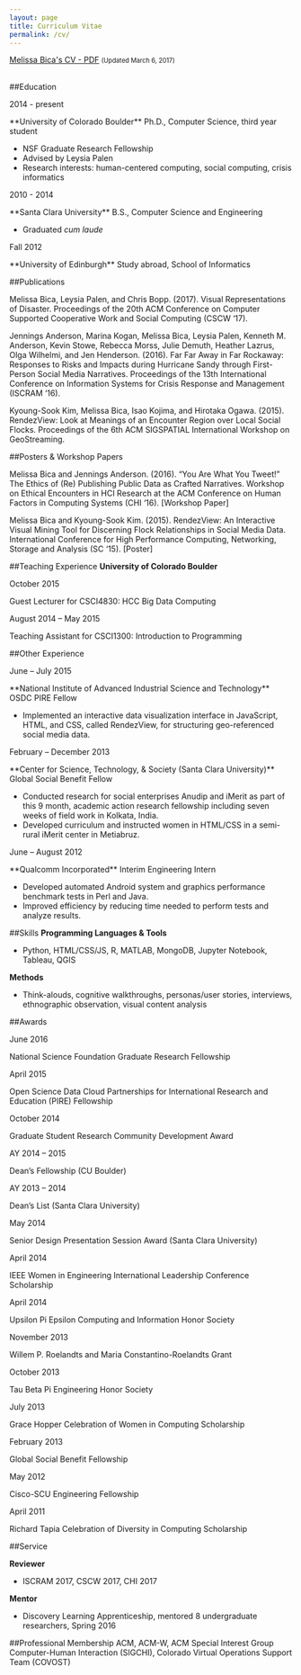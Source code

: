 ```yaml
---
layout: page
title: Curriculum Vitae
permalink: /cv/
---
```


<div><a href="/assets/files/MelissaBicaCV.pdf" target="_blank" style="display:inline;">Melissa Bica's CV - PDF</a>
<p style="font-size: 0.8em;display:inline;">(Updated March 6, 2017)</p>
</div>
<br>



##Education  
<p class="alignright">2014 - present</p>
**University of Colorado Boulder**  Ph.D., Computer Science, third year student  

* NSF Graduate Research Fellowship
* Advised by Leysia Palen
* Research interests: human-centered computing, social computing, crisis informatics

<p class="alignright">2010 - 2014</p>
**Santa Clara University**  B.S., Computer Science and Engineering

* Graduated *cum laude*

<p class="alignright">Fall 2012</p>
**University of Edinburgh** Study abroad, School of Informatics



##Publications

<p class="hangingindent">Melissa Bica, Leysia Palen, and Chris Bopp. (2017). Visual Representations of Disaster. <span class="proceedings">Proceedings of the 20th ACM Conference on Computer Supported Cooperative Work and Social Computing </span>(CSCW ‘17).</p>

<p class="hangingindent">Jennings Anderson, Marina Kogan, Melissa Bica, Leysia Palen, Kenneth M. Anderson, Kevin Stowe, Rebecca Morss, Julie Demuth, Heather Lazrus, Olga Wilhelmi, and Jen Henderson. (2016). Far Far Away in Far Rockaway: Responses to Risks and Impacts during Hurricane Sandy through First-Person Social Media Narratives. <span class="proceedings">Proceedings of the 13th International Conference on Information Systems for Crisis Response and Management </span>(ISCRAM ‘16).</p>

<p class="hangingindent">Kyoung-Sook Kim, Melissa Bica, Isao Kojima, and Hirotaka Ogawa. (2015). RendezView: Look at Meanings of an Encounter Region over Local Social Flocks. <span class="proceedings">Proceedings of the 6th ACM SIGSPATIAL International Workshop on GeoStreaming.</span></p>



##Posters & Workshop Papers

<p class="hangingindent">Melissa Bica and Jennings Anderson. (2016). “You Are What You Tweet!” The Ethics of (Re) Publishing Public Data as Crafted Narratives. Workshop on Ethical Encounters in HCI Research at the ACM Conference on Human Factors in Computing Systems (CHI ‘16). [Workshop Paper]</p>

<p class="hangingindent">Melissa Bica and Kyoung-Sook Kim. (2015). RendezView: An Interactive Visual Mining Tool for Discerning Flock Relationships in Social Media Data. International Conference for High Performance Computing, Networking, Storage and Analysis (SC ‘15). [Poster]</p>



##Teaching Experience
**University of Colorado Boulder**

<p class="alignright">October 2015</p>
Guest Lecturer for CSCI4830: HCC Big Data Computing  
<p class="alignright">August 2014 – May 2015</p>  
Teaching Assistant for CSCI1300: Introduction to Programming

##Other Experience
<p class="alignright">June – July 2015 </p>
**National Institute of Advanced Industrial Science and Technology**  
OSDC PIRE Fellow

* Implemented an interactive data visualization interface in JavaScript, HTML, and CSS, called RendezView, for structuring geo-referenced social media data.

<p class="alignright">February – December 2013</p>
**Center for Science, Technology, & Society (Santa Clara University)**  
Global Social Benefit Fellow

* Conducted research for social enterprises Anudip and iMerit as part of this 9 month, academic action research fellowship including seven weeks of field work in Kolkata, India.
* Developed curriculum and instructed women in HTML/CSS in a semi-rural iMerit center in Metiabruz.

<p class="alignright">June – August 2012</p>
**Qualcomm Incorporated**  
Interim Engineering Intern

* Developed automated Android system and graphics performance benchmark tests in Perl and Java.
* Improved efficiency by reducing time needed to perform tests and analyze results.



##Skills
**Programming Languages & Tools**  

* Python, HTML/CSS/JS, R, MATLAB, MongoDB, Jupyter Notebook, Tableau, QGIS

**Methods**  

* Think-alouds, cognitive walkthroughs, personas/user stories, interviews, ethnographic observation, visual
   content analysis



##Awards
<p class="alignright">June 2016</p>
National Science Foundation Graduate Research Fellowship
<p class="alignright">April 2015</p>
Open Science Data Cloud Partnerships for International Research and Education (PIRE) Fellowship
<p class="alignright">October 2014</p>
Graduate Student Research Community Development Award
<p class="alignright">AY 2014 – 2015</p>
Dean’s Fellowship (CU Boulder)
<p class="alignright">AY 2013 – 2014</p>
Dean’s List (Santa Clara University)
<p class="alignright">May 2014</p>
Senior Design Presentation Session Award (Santa Clara University)
<p class="alignright">April 2014</p>
IEEE Women in Engineering International Leadership Conference Scholarship
<p class="alignright">April 2014</p>
Upsilon Pi Epsilon Computing and Information Honor Society
<p class="alignright">November 2013</p>
Willem P. Roelandts and Maria Constantino-Roelandts Grant
<p class="alignright">October 2013</p>
Tau Beta Pi Engineering Honor Society
<p class="alignright">July 2013</p>
Grace Hopper Celebration of Women in Computing Scholarship
<p class="alignright">February 2013</p>
Global Social Benefit Fellowship
<p class="alignright">May 2012</p>
Cisco-SCU Engineering Fellowship
<p class="alignright">April 2011</p>
Richard Tapia Celebration of Diversity in Computing Scholarship



##Service

**Reviewer**  

* ISCRAM 2017, CSCW 2017, CHI 2017

**Mentor**

* Discovery Learning Apprenticeship, mentored 8 undergraduate researchers, Spring 2016



##Professional Membership
ACM, ACM-W, ACM Special Interest Group Computer-Human Interaction (SIGCHI), Colorado Virtual Operations Support Team (COVOST)

